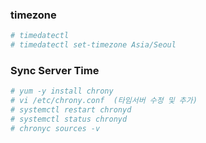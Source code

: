 ### timezone
```sh
# timedatectl
# timedatectl set-timezone Asia/Seoul
```

### Sync Server Time
```sh
# yum -y install chrony
# vi /etc/chrony.conf  (타임서버 수정 및 추가)
# systemctl restart chronyd
# systemctl status chronyd
# chronyc sources -v
```
